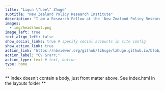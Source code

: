 ```yaml
---
title: "Liqun \"Lee\" Zhuge"
subtitle: "New Zealand Policy Research Institute"
description: "I am a Research Fellow at the `New Zealand Policy Research Institute` (NZPRI, AUT). I earned my Ph.D. in Economics from `Boston University`. My field is labor economics, with a primary focus on inequality and discrimination, particularly in the context of women's and minorities' rights. My research examines how social norms, cultural dynamics, and policy landscapes shape intrahousehold bargaining and labor supply choices. My proficiencies encompass the skillful handling of micro-level household and personal data, adept application of quantitative econometric methodologies, and versatile programming proficiency across multiple languages and computing paradigms."
images:
  - img/headshoot.png
image_left: true
text_align_left: false
show_social_links: true # specify social accounts in site config
show_action_link: true
action_link: "https://nbviewer.org/github/lzhuge/lzhuge.github.io/blob/main/CV.pdf"
action_label: "CV &rarr;"
action_type: text # text, button
type: home
---
```


** index doesn't contain a body, just front matter above.
See index.html in the layouts folder **
